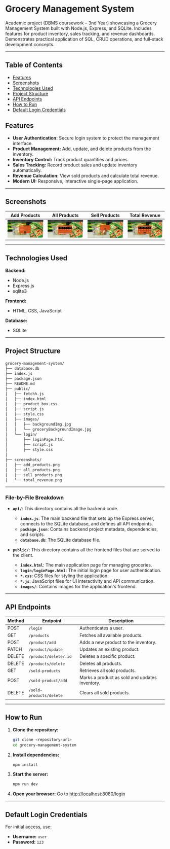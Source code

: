 # Grocery Management System

Academic project (DBMS coursework – 3nd Year) showcasing a Grocery Management System built with Node.js, Express, and SQLite. Includes features for product inventory, sales tracking, and revenue dashboards. Demonstrates practical application of SQL, CRUD operations, and full-stack development concepts.

---

## Table of Contents

- [Features](#features)
- [Screenshots](#screenshots)
- [Technologies Used](#technologies-used)
- [Project Structure](#project-structure)
- [API Endpoints](#api-endpoints)
- [How to Run](#how-to-run)
- [Default Login Credentials](#default-login-credentials)

## Features

- **User Authentication:** Secure login system to protect the management interface.
- **Product Management:** Add, update, and delete products from the inventory.
- **Inventory Control:** Track product quantities and prices.
- **Sales Tracking:** Record product sales and update inventory automatically.
- **Revenue Calculation:** View sold products and calculate total revenue.
- **Modern UI:** Responsive, interactive single-page application.

---

## Screenshots

|                 Add Products                  |                 All Products                  |                  Sell Products                  |                  Total Revenue                  |
| :-------------------------------------------: | :-------------------------------------------: | :---------------------------------------------: | :---------------------------------------------: |
| ![Add Products](screenshots/add_products.png) | ![All Products](screenshots/all_products.png) | ![Sell Products](screenshots/sell_products.png) | ![Total Revenue](screenshots/total_revenue.png) |

---

## Technologies Used

**Backend:**

- Node.js
- Express.js
- sqlite3

**Frontend:**

- HTML, CSS, JavaScript

**Database:**

- SQLite

---

## Project Structure

```
grocery-management-system/
├── database.db
├── index.js
├── package.json
├── README.md
├── public/
│   ├── fetchh.js
│   ├── index.html
│   ├── product_box.css
│   ├── script.js
│   ├── style.css
│   ├── images/
│   │   ├── backgroundImg.jpg
│   │   └── groceryBackgroundImage.jpg
│   └── login/
│       ├── loginPage.html
│       ├── script.js
│       ├── style.css
│
├── screenshots/
│   ├── add_products.png
│   ├── all_products.png
│   ├── sell_products.png
│   └── total_revenue.png
```

---

### File-by-File Breakdown

- **`api/`**: This directory contains all the backend code.

  - **`index.js`**: The main backend file that sets up the Express server, connects to the SQLite database, and defines all API endpoints.
  - **`package.json`**: Contains backend project metadata, dependencies, and scripts.
  - **`database.db`**: The SQLite database file.

- **`public/`**: This directory contains all the frontend files that are served to the client.
  - **`index.html`**: The main application page for managing groceries.
  - **`login/loginPage.html`**: The initial login page for user authentication.
  - **`*.css`**: CSS files for styling the application.
  - **`*.js`**: JavaScript files for UI interactivity and API communication.
  - **`images/`**: Contains images for the application's frontend.

---

## API Endpoints

| Method | Endpoint                | Description                                    |
| ------ | ----------------------- | ---------------------------------------------- |
| POST   | `/login`                | Authenticates a user.                          |
| GET    | `/products`             | Fetches all available products.                |
| POST   | `/product/add`          | Adds a new product to the inventory.           |
| PATCH  | `/product/update`       | Updates an existing product.                   |
| DELETE | `/product/delete/:id`   | Deletes a specific product.                    |
| DELETE | `/products/delete`      | Deletes all products.                          |
| GET    | `/sold-products`        | Retrieves all sold products.                   |
| POST   | `/sold-product/add`     | Marks a product as sold and updates inventory. |
| DELETE | `/sold-products/delete` | Clears all sold products.                      |

---

## How to Run

1. **Clone the repository:**
   ```bash
   git clone <repository-url>
   cd grocery-management-system
   ```
2. **Install dependencies:**
   ```bash
   npm install
   ```
3. **Start the server:**
   ```bash
   npm run dev
   ```
4. **Open your browser:**
   Go to [http://localhost:8080/login](http://localhost:8080/login)

---

## Default Login Credentials

For initial access, use:

- **Username:** `user`
- **Password:** `123`
